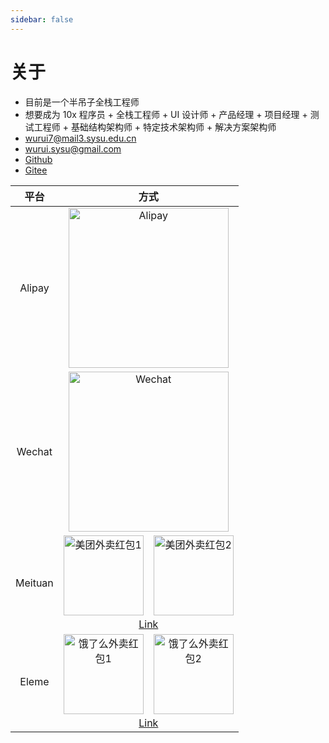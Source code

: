```yaml
---
sidebar: false
---
```


# 关于

- 目前是一个半吊子全栈工程师
- 想要成为 10x 程序员 + 全栈工程师 + UI 设计师 + 产品经理 + 项目经理 + 测试工程师 + 基础结构架构师 + 特定技术架构师 + 解决方案架构师
- [wurui7@mail3.sysu.edu.cn](mailto:wurui7@mail3.sysu.edu.cn)
- [wurui.sysu@gmail.com](mailto:wurui.sysu@gmail.com)
- [Github](https://github.com/ModyQyW)
- [Gitee](https://gitee.com/ModyQyW)

|平台|方式|
|:-:|:-:|
|Alipay|<img :src="$withBase('/images/about/alipay.jpeg')" width="256px" alt="Alipay">|
|Wechat|<img :src="$withBase('/images/about/wechat.png')" width="256px" alt="Wechat">|
|Meituan|<img :src="$withBase('/images/about/meituan1.jpeg')" width="128px" alt="美团外卖红包1">&emsp;<img :src="$withBase('/images/about/meituan2.jpg')" width="128px" alt="美团外卖红包2"><br>[Link](https://tb.v2b3.com/6miQa)|
|Eleme|<img :src="$withBase('/images/about/eleme1.jpeg')" width="128px" alt="饿了么外卖红包1">&emsp;<img :src="$withBase('/images/about/eleme2.jpg')" width="128px" alt="饿了么外卖红包2"><br>[Link](https://tb.v2b3.com/6mxsJ)|
